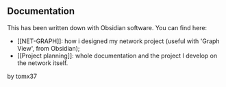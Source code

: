 ## Documentation

This has been written down with Obsidian software.
You can find here:
- [[NET-GRAPH]]: how i designed my network project (useful with 'Graph View', from Obsidian);
- [[Project planning]]: whole documentation and the project I develop on the network itself.

by tomx37
